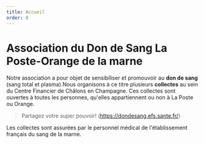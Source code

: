 ```yaml
---
title: Accueil
order: 0
---
```


# Association du Don de Sang La Poste-Orange de la marne

Notre association a pour objet de sensibiliser et promouvoir au **don de sang** (sang total et plasma).Nous organisons à ce titre plusieurs **collectes** au sein du Centre Financier de Châlons en Champagne. Ces collectes sont ouvertes à toutes les personnes, qu'elles appartiennent ou non à La Poste ou Orange.

> Partagez votre super pouvoir! (https://dondesang.efs.sante.fr/)

Les collectes sont assurées par le personnel médical de l'établissement français du sang de la marne.